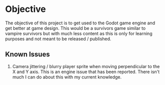 # Objective

The objective of this project is to get used to the Godot game engine and get better at game design. This would be a survivors game similar to vampire survivors but with much less content as this is only for learning purposes and not meant to be released / published.


## Known Issues

1. Camera jittering / blurry player sprite when moving perpendicular to the X and Y axis. This is an engine issue that has been reported. There isn't much I can do about this with my current knowledge. 
